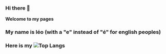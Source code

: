 ### Hi there 👋
**Welcome to my pages**
<h3>My name is léo (with a "e" instead of "é" for english peoples)<h3>

Here is my ![Top Langs](https://github-readme-stats-git-masterrstaa-rickstaa.vercel.app/api/top-langs/?username=aGoatdev)

<!--

- 🔭 I’m currently working on ...
- 🌱 I’m currently learning ...
- 👯 I’m looking to collaborate on ...
- 🤔 I’m looking for help with ...
- 💬 Ask me about ...
- 📫 How to reach me: ...
- 😄 Pronouns: ...
- ⚡ Fun fact: ...
-->
